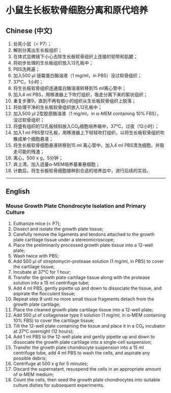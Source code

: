 # 小鼠生长板软骨细胞分离和原代培养

## Chinese (中文)

1. 处死小鼠（< P7）；
2. 解剖分离出生长板组织；
3. 在体式显微镜下小心去除生长板软骨组织上连接的韧带和肌腱；
4. 将初步处理的生长板组织放入12孔板中；
5. PBS洗两遍；
6. 加入500 µl 链霉蛋白酶溶液（1 mg/ml，in PBS）没过软骨组织；
7. 37°C，1小时；
8. 将生长板软骨组织连通蛋白酶溶液转移到15 ml离心管中；
9. 加入4 ml PBS，用移液器上下吹打组织，吸走分离下来的絮状组织；
10. 重复步骤9，直到不再有细小的组织从生长板软骨组织上脱落；
11. 将处理干净的生长板软骨组织放入12孔板中；
12. 加入500 µl 2型胶原酶溶液（1 mg/ml，in α-MEM containing 10% FBS），没过软骨组织；
13. 将盛有组织的12孔板倾斜放入CO₂细胞培养箱中，37°C，过夜（12小时）；
14. 加入1 ml PBS至12孔板，用移液器上下轻轻吹打组织，以将生长板软骨组织吹散成单个细胞悬液；
15. 将生长板软骨细胞悬液转移到15 ml 离心管中，加入4 ml PBS清洗细胞，并吸走可能的残渣；
16. 离心，500 x g，5分钟；
17. 弃上清，加入适量α-MEM培养基重悬细胞；
18. 计数后，将生长板软骨细胞接种到合适的培养皿中，进行后续的实验。

---

## English

### Mouse Growth Plate Chondrocyte Isolation and Primary Culture

1. Euthanize mice (< P7);
2. Dissect and isolate the growth plate tissue;
3. Carefully remove the ligaments and tendons attached to the growth plate cartilage tissue under a stereomicroscope;
4. Place the preliminarily processed growth plate tissue into a 12-well plate;
5. Wash twice with PBS;
6. Add 500 µl of streptomycin-protease solution (1 mg/ml, in PBS) to cover the cartilage tissue;
7. Incubate at 37°C for 1 hour;
8. Transfer the growth plate cartilage tissue along with the protease solution into a 15 ml centrifuge tube;
9. Add 4 ml PBS, gently pipette up and down to dissociate the tissue, and aspirate the flocculent tissue;
10. Repeat step 9 until no more small tissue fragments detach from the growth plate cartilage;
11. Place the cleaned growth plate cartilage tissue into a 12-well plate;
12. Add 500 µl of collagenase type II solution (1 mg/ml, in α-MEM containing 10% FBS) to cover the cartilage tissue;
13. Tilt the 12-well plate containing the tissue and place it in a CO₂ incubator at 37°C overnight (12 hours);
14. Add 1 ml PBS to the 12-well plate and gently pipette up and down to dissociate the growth plate cartilage into a single-cell suspension;
15. Transfer the growth plate chondrocyte suspension into a 15 ml centrifuge tube, add 4 ml PBS to wash the cells, and aspirate any possible debris;
16. Centrifuge at 500 x g for 5 minutes;
17. Discard the supernatant, resuspend the cells in an appropriate amount of α-MEM medium;
18. Count the cells, then seed the growth plate chondrocytes into suitable culture dishes for subsequent experiments.
